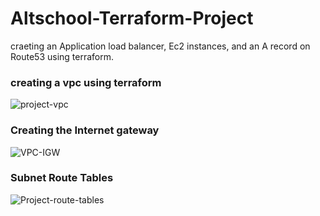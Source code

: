# Altschool-Terraform-Project
craeting an Application load balancer, Ec2 instances, and an A record on Route53 using terraform. 

### creating a vpc using terraform 

![project-vpc](https://user-images.githubusercontent.com/102290896/216829560-36e2e681-ccfc-4b16-b82f-df0e48c011cc.jpeg)


### Creating the Internet gateway 

![VPC-IGW](https://user-images.githubusercontent.com/102290896/216829524-d551be9a-5e76-4fb3-a0b2-94dc115dc0cc.png)


### Subnet Route Tables

![Project-route-tables](https://user-images.githubusercontent.com/102290896/216829467-c2bb0b9b-ff26-48c7-8359-36136f9bd615.png)













